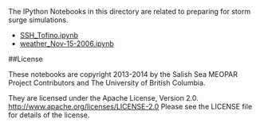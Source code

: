 The IPython Notebooks in this directory are related to preparing for storm surge simulations.

* [SSH_Tofino.ipynb](http://nbviewer.ipython.org/urls/bitbucket.org/salishsea/tools/raw/tip/storm_surges/SSH_Tofino.ipynb)
* [weather_Nov-15-2006.ipynb](http://nbviewer.ipython.org/urls/bitbucket.org/salishsea/tools/raw/tip/storm_surges/weather_Nov-15-2006.ipynb)

##License

These notebooks are copyright 2013-2014
by the Salish Sea MEOPAR Project Contributors
and The University of British Columbia.

They are licensed under the Apache License, Version 2.0.
http://www.apache.org/licenses/LICENSE-2.0
Please see the LICENSE file for details of the license.

